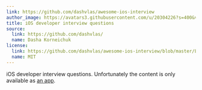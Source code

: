 ```yaml
---
link: https://github.com/dashvlas/awesome-ios-interview
author_image: https://avatars3.githubusercontent.com/u/20304226?s=400&v=4
title: iOS developer interview questions
source:
  link: https://github.com/dashvlas/
  name: Dasha Korneichuk
license:
  link: https://github.com/dashvlas/awesome-ios-interview/blob/master/LICENSE
  name: MIT
---
```

<p>iOS developer interview questions. Unfortunately the content is only available as <a href="http://appstore.com/awesomeinterview" target="_blank">an app</a>.</p>
